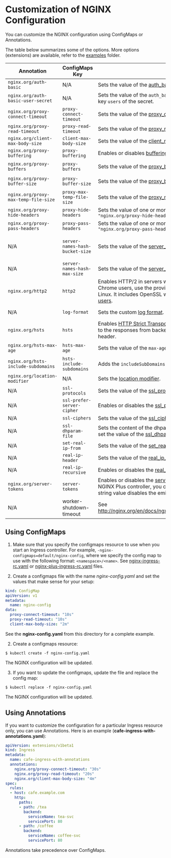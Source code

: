 # Customization of NGINX Configuration

You can customize the NGINX configuration using ConfigMaps or Annotations.

The table below summarizes some of the options. More options (extensions) are available, refer to the [examples](..) folder.

| Annotation | ConfigMaps Key | Description | Default |
| ---------- | -------------- | ----------- | ------- |
| `nginx.org/auth-basic` | N/A | Sets the value of the [auth_basic](http://nginx.org/en/docs/http/ngx_http_auth_basic_module.html) directive on all locations of the ingress. | `off` |
| `nginx.org/auth-basic-user-secret` | N/A | Sets the value of the `auth_basic_user_file` directive using the value of the key `users` of the secret. | N/A |
| `nginx.org/proxy-connect-timeout` | `proxy-connect-timeout` | Sets the value of the [proxy_connect_timeout](http://nginx.org/en/docs/http/ngx_http_proxy_module.html#proxy_connect_timeout) directive. | `60s` |
| `nginx.org/proxy-read-timeout` | `proxy-read-timeout` | Sets the value of the [proxy_read_timeout](http://nginx.org/en/docs/http/ngx_http_proxy_module.html#proxy_read_timeout) directive. | `60s` |
| `nginx.org/client-max-body-size` | `client-max-body-size` | Sets the value of the [client_max_body_size](http://nginx.org/en/docs/http/ngx_http_core_module.html#client_max_body_size) directive. | `1m` |
| `nginx.org/proxy-buffering` | `proxy-buffering` | Enables or disables [buffering of responses](http://nginx.org/en/docs/http/ngx_http_proxy_module.html#proxy_buffering) from the proxied server. | `True` |
| `nginx.org/proxy-buffers` | `proxy-buffers` | Sets the value of the [proxy_buffers](http://nginx.org/en/docs/http/ngx_http_proxy_module.html#proxy_buffers) directive. | Depends on the platform. |
| `nginx.org/proxy-buffer-size` | `proxy-buffer-size` | Sets the value of the [proxy_buffer_size](http://nginx.org/en/docs/http/ngx_http_proxy_module.html#proxy_buffer_size) directive | Depends on the platform. |
| `nginx.org/proxy-max-temp-file-size` | `proxy-max-temp-file-size` | Sets the value of the  [proxy_max_temp_file_size](http://nginx.org/en/docs/http/ngx_http_proxy_module.html#proxy_max_temp_file_size) directive. | `1024m` |
| `nginx.org/proxy-hide-headers` | `proxy-hide-headers` | Sets the value of one or more  [proxy_hide_header](http://nginx.org/en/docs/http/ngx_http_proxy_module.html#proxy_hide_header) directives. Example: `"nginx.org/proxy-hide-headers": "header-a,header-b"` | N/A |
| `nginx.org/proxy-pass-headers` | `proxy-pass-headers` | Sets the value of one or more   [proxy_pass_header](http://nginx.org/en/docs/http/ngx_http_proxy_module.html#proxy_pass_header) directives. Example: `"nginx.org/proxy-pass-headers": "header-a,header-b"` | N/A |
| N/A | `server-names-hash-bucket-size` | Sets the value of the [server_names_hash_max_size](http://nginx.org/en/docs/http/ngx_http_core_module.html#server_names_hash_max_size) directive. | Depends on the size of the processor’s cache line. |
| N/A | `server-names-hash-max-size` | Sets the value of the [server_names_hash_bucket_size](http://nginx.org/en/docs/http/ngx_http_core_module.html#server_names_hash_bucket_size) directive. | `512` |
| `nginx.org/http2` | `http2` | Enables HTTP/2 in servers with SSL enabled. To support HTTP/2 for Chrome users, use the provided controller image based on the alpine Linux. It includes OpenSSL with ALPN support, [necessary for Chrome users](https://www.nginx.com/blog/supporting-http2-google-chrome-users/). | `False` |
| N/A | `log-format` | Sets the custom [log format](http://nginx.org/en/docs/http/ngx_http_log_module.html#log_format).  | See the [template file](../../nginx-controller/nginx/nginx.conf.tmpl). |  
| `nginx.org/hsts` | `hsts` | Enables [HTTP Strict Transport Security (HSTS)](https://www.nginx.com/blog/http-strict-transport-security-hsts-and-nginx/): the HSTS header is added to the responses from backends. The `preload` directive is included in the header. | `False` |
| `nginx.org/hsts-max-age` | `hsts-max-age` | Sets the value of the `max-age` directive of the HSTS header. | `2592000` (1 month) |
| `nginx.org/hsts-include-subdomains` | `hsts-include-subdomains` | Adds the `includeSubDomains` directive to the HSTS header. | `False`|
| `nginx.org/location-modifier` | N/A | Sets the [location modifier](http://nginx.org/en/docs/http/ngx_http_core_module.html#location). | N/A |
| N/A | `ssl-protocols` | Sets the value of the [ssl_protocols](http://nginx.org/en/docs/http/ngx_http_ssl_module.html#ssl_protocols) directive. | `TLSv1 TLSv1.1 TLSv1.2`|
| N/A | `ssl-prefer-server-cipher` | Enables or disables the [ssl_prefer_server_ciphers](http://nginx.org/en/docs/http/ngx_http_ssl_module.html#ssl_prefer_server_ciphers) directive. | `False`|
| N/A | `ssl-ciphers` | Sets the value of the [ssl_ciphers](http://nginx.org/en/docs/http/ngx_http_ssl_module.html#ssl_ciphers) directive. | `HIGH:!aNULL:!MD5`|
| N/A | `ssl-dhparam-file` | Sets the content of the dhparam file. The controller will create the file and set the value of the [ssl_dhparam](http://nginx.org/en/docs/http/ngx_http_ssl_module.html#ssl_dhparam) directive with the path of the file.  | N/A|
| N/A | `set-real-ip-from` | Sets the value of the [set_real_ip_from](http://nginx.org/en/docs/http/ngx_http_realip_module.html#set_real_ip_from) directive. | N/A |
| N/A | `real-ip-header` | Sets the value of the [real_ip_header](http://nginx.org/en/docs/http/ngx_http_realip_module.html#real_ip_header) directive. | `X-Real-IP`|
| N/A | `real-ip-recursive` | Enables or disables the [real_ip_recursive](http://nginx.org/en/docs/http/ngx_http_realip_module.html#real_ip_recursive) directive. | `False`|
| `nginx.org/server-tokens` | `server-tokens` | Enables or disables the [server_tokens](http://nginx.org/en/docs/http/ngx_http_core_module.html#server_tokens) directive. Additionally, with the NGINX Plus controller, you can specify a custom string value. The empty string value disables the emission of the “Server” field. | `True`|
| N/A | worker-shutdown-timeout | See http://nginx.org/en/docs/ngx_core_module.html#worker_shutdown_timeout | `10s` |

## Using ConfigMaps

1. Make sure that you specify the configmaps resource to use when you start an Ingress controller.
For example, `-nginx-configmaps=default/nginx-config`, where we specify
the config map to use with the following format: `<namespace>/<name>`. See [nginx-ingress-rc.yaml](../complete-example/nginx-ingress-rc.yaml) or
[nginx-plus-ingress-rc.yaml](../complete-example/nginx-plus-ingress-rc.yaml) files.

1. Create a configmaps file with the name *nginx-config.yaml* and set the values
that make sense for your setup:
  ```yaml
  kind: ConfigMap
  apiVersion: v1
  metadata:
    name: nginx-config
  data:
    proxy-connect-timeout: "10s"
    proxy-read-timeout: "10s"
    client-max-body-size: "2m"
  ```
  See the **nginx-config.yaml** from this directory for a complete example.

2. Create a configmaps resource:
  ```
  $ kubectl create -f nginx-config.yaml
  ```
  The NGINX configuration will be updated.

3. If you want to update the configmaps, update the file and replace the config map:
  ```
  $ kubectl replace -f nginx-config.yaml
  ```
  The NGINX configuration will be updated.

## Using Annotations

If you want to customize the configuration for a particular Ingress resource only, you can use Annotations.
Here is an example (**cafe-ingress-with-annotations.yaml**):
```yaml
apiVersion: extensions/v1beta1
kind: Ingress
metadata:
  name: cafe-ingress-with-annotations
  annotations:
    nginx.org/proxy-connect-timeout: "30s"
    nginx.org/proxy-read-timeout: "20s"
    nginx.org/client-max-body-size: "4m"
spec:
  rules:
  - host: cafe.example.com
    http:
      paths:
      - path: /tea
        backend:
          serviceName: tea-svc
          servicePort: 80
      - path: /coffee
        backend:
          serviceName: coffee-svc
          servicePort: 80
```
Annotations take precedence over ConfigMaps.
